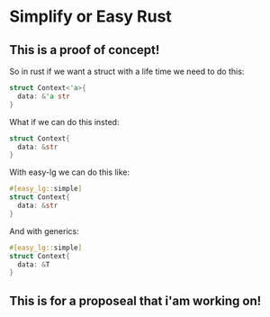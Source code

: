 # Simplify or Easy Rust

## This is a proof of concept!

So in rust if we want a struct with a life time we need to do this:

```rust
struct Context<'a>{
  data: &'a str
}
```

What if we can do this insted:

```rust
struct Context{
  data: &str
}
```

With easy-lg we can do this like:

```rust
#[easy_lg::simple]
struct Context{
  data: &str
}
```

And with generics:

```rust
#[easy_lg::simple]
struct Context{
  data: &T
}
```

## This is for a proposeal that i'am working on!